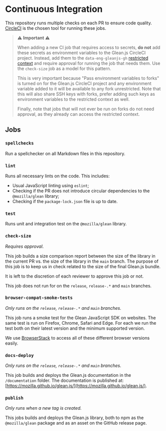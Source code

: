 # Continuous Integration

This repository runs multiple checks on each PR to ensure code quality.
[CircleCI](https://circleci.com/) is the chosen tool for running these jobs.

> ⚠️ **Important** ⚠️
>
> When adding a new CI job that requires access to secrets, **do not** add these secrets
> as environment variables to the Glean.js CircleCI  project. Instead, add them to the
> `data-eng-gleanjs-gh` [restricted context](https://circleci.com/docs/2.0/contexts/)
> and require approval for running the job that needs them. Use the `check-size` job as
> a model for this pattern.
>
> This is very important because "Pass environment variables to forks" is turned on
> for the Glean.js CircleCI project and any environment variable added to it will be
> available to any fork unrestricted. Note that this will also share SSH keys with forks,
> prefer adding such keys as environment variables to the restricted context as well.
>
> Finally, note that jobs that will not ever be run on forks do not need approval, as they
> already can access the restricted context.

## Jobs

### `spellchecks`

Run a spellchecker on all Markdown files in this repository.

### `lint`

Runs all necessary lints on the code. This includes:

- Usual JavaScript linting using `eslint`;
- Checking if the PR does not introduce circular dependencies to the `@mozilla/glean` library;
- Checking if the `package-lock.json` file is up to date.

### `test`

Runs unit and integration test on the `@mozilla/glean` library.

### `check-size`

_Requires approval_.

This job builds a size comparison report between the size of the library in the current
PR vs. the size of the library in the `main` branch. The purpose of this job is to keep
us in check related to the size of the final Glean.js bundle.

It is left to the discretion of each reviewer to approve this job or not.

This job does not run for on the `release`, `release-.*` and `main` branches.

### `browser-compat-smoke-tests`

_Only runs on the `release`, `release-.*` and `main` branches._

This job runs a smoke test for the Glean JavaScript SDK on websites. The same test is run
on Firefox, Chrome, Safari and Edge. For each we run the test both on their latest version
and the minimum supported version.

We use [BrowserStack](https://www.browserstack.com/) to access all of these different browser versions easily.

### `docs-deploy`

_Only runs on the `release`, `release-.*` and `main` branches._

This job builds and deploys the Glean.js documentation in the `/documentation` folder. The documentation is published at: [https://mozilla.github.io/glean.js/](https://mozilla.github.io/glean.js/).

### `publish`

_Only runs when a new tag is created._

This jobs builds and deploys the Glean.js library, both to npm as the `@mozilla/glean` package
and as an asset on the GitHub release page.

